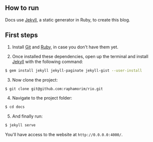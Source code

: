 ## How to run

Docs use [Jekyll](http://jekyllrb.com/), a static generator in Ruby, to create this blog.

## First steps

1. Install [Git](http://git-scm.com/downloads) and [Ruby](http://www.ruby-lang.org/pt/downloads/), in case you don't have them yet.

2. Once installed these dependencies, open up the terminal and install [Jekyll](http://jekyllrb.com/) with the following command:

```sh
$ gem install jekyll jekyll-paginate jekyll-gist --user-install
```

3. Now clone the project:

```sh
$ git clone git@github.com:raphamorim/rio.git
```

4. Navigate to the project folder:

```sh
$ cd docs
```

5. And finally run:

```sh
$ jekyll serve
```

You'll have access to the website at `http://0.0.0.0:4000/`.